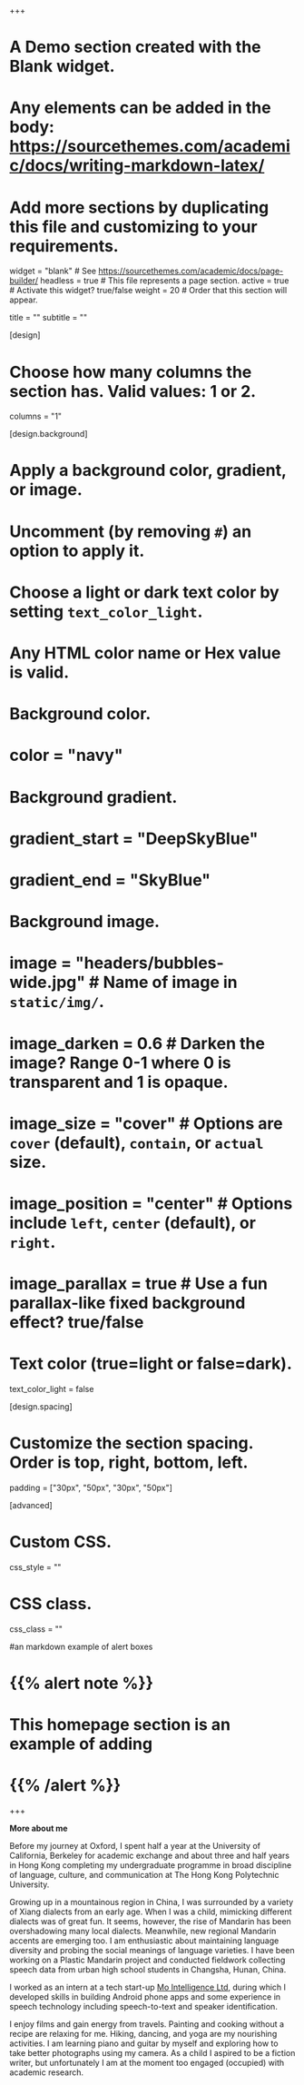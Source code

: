 +++
# A Demo section created with the Blank widget.
# Any elements can be added in the body: https://sourcethemes.com/academic/docs/writing-markdown-latex/
# Add more sections by duplicating this file and customizing to your requirements.

widget = "blank"  # See https://sourcethemes.com/academic/docs/page-builder/
headless = true  # This file represents a page section.
active = true  # Activate this widget? true/false
weight = 20  # Order that this section will appear.

title = ""
subtitle = ""

[design]
  # Choose how many columns the section has. Valid values: 1 or 2.
  columns = "1"

[design.background]
  # Apply a background color, gradient, or image.
  #   Uncomment (by removing `#`) an option to apply it.
  #   Choose a light or dark text color by setting `text_color_light`.
  #   Any HTML color name or Hex value is valid.

  # Background color.
  # color = "navy"
  
  # Background gradient.
  # gradient_start = "DeepSkyBlue"
  # gradient_end = "SkyBlue"
  
  # Background image.
  # image = "headers/bubbles-wide.jpg"  # Name of image in `static/img/`.
  # image_darken = 0.6  # Darken the image? Range 0-1 where 0 is transparent and 1 is opaque.
  # image_size = "cover"  #  Options are `cover` (default), `contain`, or `actual` size.
  # image_position = "center"  # Options include `left`, `center` (default), or `right`.
  # image_parallax = true  # Use a fun parallax-like fixed background effect? true/false

  # Text color (true=light or false=dark).
  text_color_light = false

[design.spacing]
  # Customize the section spacing. Order is top, right, bottom, left.
  padding = ["30px", "50px", "30px", "50px"]

[advanced]
 # Custom CSS. 
 css_style = ""
 
 # CSS class.
 css_class = ""
 
 #an markdown example of alert boxes 
 # {{% alert note %}}
 # This homepage section is an example of adding 
 # {{% /alert %}}
+++

**More about me**

Before my journey at Oxford, I spent half a year at the University of California, Berkeley for academic exchange and about three and half years in Hong Kong completing my undergraduate programme in broad discipline of language, culture, and communication at The Hong Kong Polytechnic University.

Growing up in a mountainous region in China, I was surrounded by a variety of Xiang dialects from an early age. When I was a child, mimicking different dialects was of great fun. It seems, however, the rise of Mandarin has been overshadowing many local dialects. Meanwhile, new regional Mandarin accents are emerging too. I am enthusiastic about maintaining language diversity and probing the social meanings of language varieties. I have been working on a Plastic Mandarin project and conducted fieldwork collecting speech data from urban high school students in Changsha, Hunan, China.

I worked as an intern at a tech start-up [Mo Intelligence Ltd](http://mointelligence.com/), during which I developed skills in building Android phone apps and some experience in speech technology including speech-to-text and speaker identification.

I enjoy films and gain energy from travels. Painting and cooking without a recipe are relaxing for me. Hiking, dancing, and yoga are my nourishing activities. I am learning piano and guitar by myself and exploring how to take better photographs using my camera. As a child I aspired to be a fiction writer, but unfortunately I am at the moment too engaged (occupied) with academic research. 
